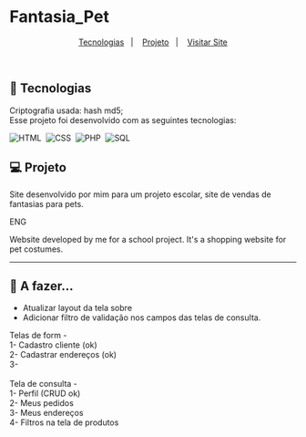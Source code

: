 # Fantasia_Pet

<p align="center">
  <a href="#-tecnologias">Tecnologias</a>&nbsp;&nbsp;&nbsp;|&nbsp;&nbsp;&nbsp;
  <a href="#-projeto">Projeto</a>&nbsp;&nbsp;&nbsp;|&nbsp;&nbsp;&nbsp;
  <a href="#-visitar-site">Visitar Site</a>
</p>

<br>

## 🚀 Tecnologias

Criptografia usada: hash md5;<br>
Esse projeto foi desenvolvido com as seguintes tecnologias:

![HTML](https://img.shields.io/badge/-HTML-FFDAB9?style=for-the-badge&logo=HTML5&logoColor=html)&nbsp;
![CSS](https://img.shields.io/badge/-CSS-87CEEB?style=for-the-badge&logo=CSS3&logoColor=css)&nbsp;
![PHP](https://img.shields.io/badge/-PHP-DDA0DD?style=for-the-badge&logo=PHP&logoColor=php)&nbsp;
![SQL](https://img.shields.io/badge/-SQL-D8BFD8?style=for-the-badge&logo=mySQL&logoColor=sql)

## 💻 Projeto

Site desenvolvido por mim para um projeto escolar, site de vendas de fantasias para pets.

ENG

Website developed by me for a school project. It's a shopping website for pet costumes.

-------------------

## 🌻 A fazer...

- Atualizar layout da tela sobre<br>
- Adicionar filtro de validação nos campos das telas de consulta.<br>

Telas de form - <br>
1- Cadastro cliente (ok)<br>
2- Cadastrar endereços (ok)<br>
3- <br>
<br>
Tela de consulta -<br>
1- Perfil (CRUD ok)<br>
2- Meus pedidos<br>
3- Meus endereços<br>
4- Filtros na tela de produtos